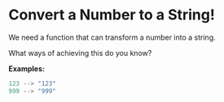 # Convert a Number to a String!

We need a function that can transform a number into a string.

What ways of achieving this do you know?

**Examples:**

```java
123 --> "123"
999 --> "999"
```
